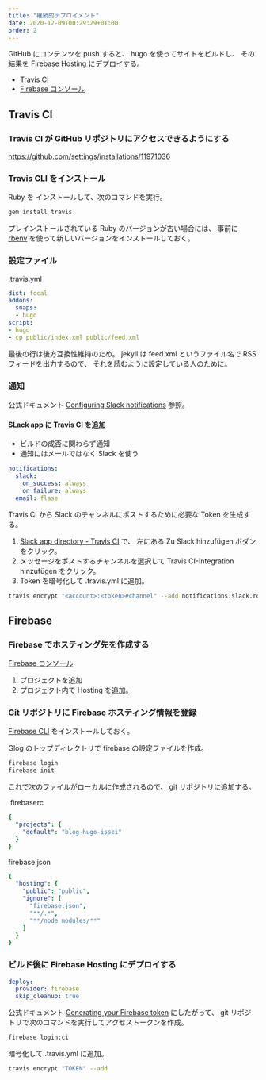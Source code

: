 ```yaml
---
title: "継続的デプロイメント"
date: 2020-12-09T00:29:29+01:00
order: 2
---
```

GitHub にコンテンツを push すると、
hugo を使ってサイトをビルドし、
その結果を Firebase Hosting にデプロイする。

- [Travis CI](https://travis-ci.com/)
- [Firebase コンソール](http://console.firebase.google.com/)

## Travis CI

### Travis CI が GitHub リポジトリにアクセスできるようにする

https://github.com/settings/installations/11971036

### Travis CLI をインストール

Ruby を インストールして、次のコマンドを実行。
```sh
gem install travis
```

プレインストールされている Ruby のバージョンが古い場合には、
事前に [rbenv](https://github.com/rbenv/rbenv) を使って新しいバージョンをインストールしておく。

### 設定ファイル

.travis.yml
```yml
dist: focal
addons:
  snaps:
  - hugo
script:
- hugo
- cp public/index.xml public/feed.xml
```

最後の行は後方互換性維持のため。
jekyll は feed.xml というファイル名で RSS フィードを出力するので、
それを読むように設定している人のために。

### 通知

公式ドキュメント [Configuring Slack notifications](https://docs.travis-ci.com/user/notifications/#configuring-slack-notifications) 参照。


#### SLack app に Travis CI を追加

* ビルドの成否に関わらず通知
* 通知にはメールではなく Slack を使う

```yml
notifications:
  slack:
    on_success: always
    on_failure: always
  email: flase
```

Travis CI から Slack のチャンネルにポストするために必要な Token を生成する。

1. [Slack app directory - Travis CI](https://isseiworkspace.slack.com/apps/A0F81FP4N-travis-ci) で、
左にある Zu Slack hinzufügen ボダンをクリック。
2. メッセージをポストするチャンネルを選択して Travis CI-Integration hinzufügen をクリック。
3. Token を暗号化して .travis.yml に追加。

```sh
travis encrypt "<account>:<token>#channel" --add notifications.slack.rooms
```

## Firebase

### Firebase でホスティング先を作成する

[Firebase コンソール](http://console.firebase.google.com/)

1. プロジェクトを追加
2. プロジェクト内で Hosting を追加。

### Git リポジトリに Firebase ホスティング情報を登録
[Firebase CLI](https://firebase.google.com/docs/cli) をインストールしておく。

Glog のトップディレクトリで firebase の設定ファイルを作成。

```sh
firebase login
firebase init
```

これで次のファイルがローカルに作成されるので、
git リポジトリに追加する。

.firebaserc
```yml
{
  "projects": {
    "default": "blog-hugo-issei"
  }
}
```

firebase.json
```yml
{
  "hosting": {
    "public": "public",
    "ignore": [
      "firebase.json",
      "**/.*",
      "**/node_modules/**"
    ]
  }
}
```

### ビルド後に Firebase Hosting にデプロイする

```yml
deploy:
  provider: firebase
  skip_cleanup: true
```

公式ドキュメント [Generating your Firebase token](https://docs.travis-ci.com/user/deployment/firebase/#generating-your-firebase-token) にしたがって、
git リポジトリで次のコマンドを実行してアクセストークンを作成。

```sh
firebase login:ci
```

暗号化して .travis.yml に追加。

```sh
travis encrypt "TOKEN" --add
```
